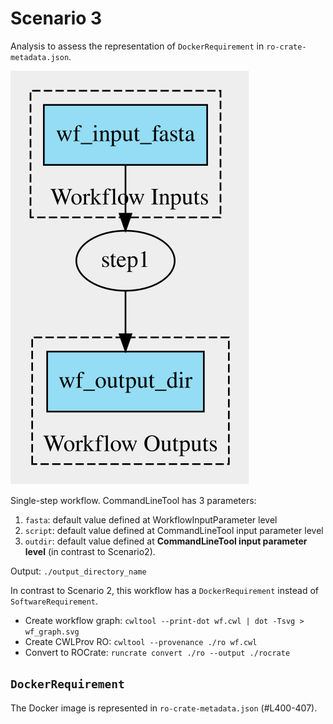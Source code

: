 # Scenario 3

Analysis to assess the representation of `DockerRequirement` in `ro-crate-metadata.json`. 

![Workflow graph](./wf_graph.svg)

Single-step workflow. CommandLineTool has 3 parameters:

1. `fasta`: default value defined at WorkflowInputParameter level
2. `script`: default value defined at CommandLineTool input parameter level
3. `outdir`: default value defined at **CommandLineTool input parameter level** (in contrast to Scenario2).

Output: `./output_directory_name`

In contrast to Scenario 2, this workflow has a `DockerRequirement` instead of `SoftwareRequirement`.

- Create workflow graph: `cwltool --print-dot wf.cwl | dot -Tsvg > wf_graph.svg`
- Create CWLProv RO: `cwltool --provenance ./ro wf.cwl`
- Convert to ROCrate: `runcrate convert ./ro --output ./rocrate`

## `DockerRequirement`

The Docker image is represented in `ro-crate-metadata.json` (#L400-407). 


